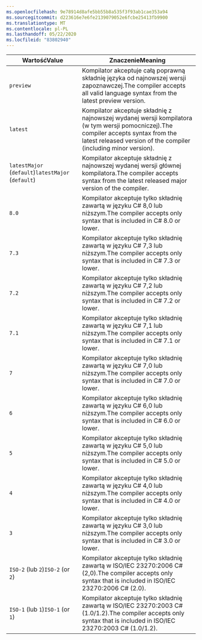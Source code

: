 ```yaml
---
ms.openlocfilehash: 9e78914d8afe5bb55b8a535f3f93ab1cae353a94
ms.sourcegitcommit: d223616e7e6fe2139079052e6fcbe25413fb9900
ms.translationtype: MT
ms.contentlocale: pl-PL
ms.lasthandoff: 05/22/2020
ms.locfileid: "83802940"
---
```

| <span data-ttu-id="79f21-101">Wartość</span><span class="sxs-lookup"><span data-stu-id="79f21-101">Value</span></span>                     | <span data-ttu-id="79f21-102">Znaczenie</span><span class="sxs-lookup"><span data-stu-id="79f21-102">Meaning</span></span>                                                                                                 |
|---------------------------|---------------------------------------------------------------------------------------------------------|
| `preview`                 | <span data-ttu-id="79f21-103">Kompilator akceptuje całą poprawną składnię języka od najnowszej wersji zapoznawczej.</span><span class="sxs-lookup"><span data-stu-id="79f21-103">The compiler accepts all valid language syntax from the latest preview version.</span></span>                         |
| `latest`                  | <span data-ttu-id="79f21-104">Kompilator akceptuje składnię z najnowszej wydanej wersji kompilatora (w tym wersji pomocniczej).</span><span class="sxs-lookup"><span data-stu-id="79f21-104">The compiler accepts syntax from the latest released version of the compiler (including minor version).</span></span> |
| <span data-ttu-id="79f21-105">`latestMajor` (`default`)</span><span class="sxs-lookup"><span data-stu-id="79f21-105">`latestMajor` (`default`)</span></span> | <span data-ttu-id="79f21-106">Kompilator akceptuje składnię z najnowszej wydanej wersji głównej kompilatora.</span><span class="sxs-lookup"><span data-stu-id="79f21-106">The compiler accepts syntax from the latest released major version of the compiler.</span></span>                     |
| `8.0`                     | <span data-ttu-id="79f21-107">Kompilator akceptuje tylko składnię zawartą w języku C# 8,0 lub niższym.</span><span class="sxs-lookup"><span data-stu-id="79f21-107">The compiler accepts only syntax that is included in C# 8.0 or lower.</span></span>                                   |
| `7.3`                     | <span data-ttu-id="79f21-108">Kompilator akceptuje tylko składnię zawartą w języku C# 7,3 lub niższym.</span><span class="sxs-lookup"><span data-stu-id="79f21-108">The compiler accepts only syntax that is included in C# 7.3 or lower.</span></span>                                   |
| `7.2`                     | <span data-ttu-id="79f21-109">Kompilator akceptuje tylko składnię zawartą w języku C# 7,2 lub niższym.</span><span class="sxs-lookup"><span data-stu-id="79f21-109">The compiler accepts only syntax that is included in C# 7.2 or lower.</span></span>                                   |
| `7.1`                     | <span data-ttu-id="79f21-110">Kompilator akceptuje tylko składnię zawartą w języku C# 7,1 lub niższym.</span><span class="sxs-lookup"><span data-stu-id="79f21-110">The compiler accepts only syntax that is included in C# 7.1 or lower.</span></span>                                   |
| `7`                       | <span data-ttu-id="79f21-111">Kompilator akceptuje tylko składnię zawartą w języku C# 7,0 lub niższym.</span><span class="sxs-lookup"><span data-stu-id="79f21-111">The compiler accepts only syntax that is included in C# 7.0 or lower.</span></span>                                   |
| `6`                       | <span data-ttu-id="79f21-112">Kompilator akceptuje tylko składnię zawartą w języku C# 6,0 lub niższym.</span><span class="sxs-lookup"><span data-stu-id="79f21-112">The compiler accepts only syntax that is included in C# 6.0 or lower.</span></span>                                   |
| `5`                       | <span data-ttu-id="79f21-113">Kompilator akceptuje tylko składnię zawartą w języku C# 5,0 lub niższym.</span><span class="sxs-lookup"><span data-stu-id="79f21-113">The compiler accepts only syntax that is included in C# 5.0 or lower.</span></span>                                   |
| `4`                       | <span data-ttu-id="79f21-114">Kompilator akceptuje tylko składnię zawartą w języku C# 4,0 lub niższym.</span><span class="sxs-lookup"><span data-stu-id="79f21-114">The compiler accepts only syntax that is included in C# 4.0 or lower.</span></span>                                   |
| `3`                       | <span data-ttu-id="79f21-115">Kompilator akceptuje tylko składnię zawartą w języku C# 3,0 lub niższym.</span><span class="sxs-lookup"><span data-stu-id="79f21-115">The compiler accepts only syntax that is included in C# 3.0 or lower.</span></span>                                   |
| <span data-ttu-id="79f21-116">`ISO-2` (lub `2`)</span><span class="sxs-lookup"><span data-stu-id="79f21-116">`ISO-2` (or `2`)</span></span>          | <span data-ttu-id="79f21-117">Kompilator akceptuje tylko składnię zawartą w ISO/IEC 23270:2006 C# (2,0).</span><span class="sxs-lookup"><span data-stu-id="79f21-117">The compiler accepts only syntax that is included in ISO/IEC 23270:2006 C# (2.0).</span></span>                       |
| <span data-ttu-id="79f21-118">`ISO-1` (lub `1`)</span><span class="sxs-lookup"><span data-stu-id="79f21-118">`ISO-1` (or `1`)</span></span>          | <span data-ttu-id="79f21-119">Kompilator akceptuje tylko składnię zawartą w ISO/IEC 23270:2003 C# (1.0/1.2).</span><span class="sxs-lookup"><span data-stu-id="79f21-119">The compiler accepts only syntax that is included in ISO/IEC 23270:2003 C# (1.0/1.2).</span></span>                   |
